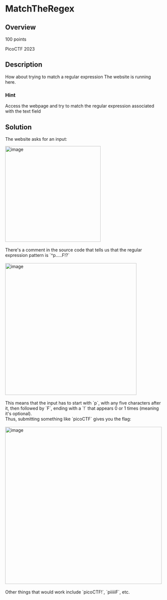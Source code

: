 # MatchTheRegex #
## Overview ##
100 points

PicoCTF 2023
## Description ##
How about trying to match a regular expression
The website is running here.
### Hint ###
Access the webpage and try to match the regular expression associated with the text field
## Solution ##
The website asks for an input:

<img width="306" alt="image" src="https://github.com/xoxo-ily/ctfWriteups/assets/68173773/883b4daa-43c6-428f-9478-322927fdc190">
<br><br>
There's a comment in the source code that tells us that the regular expression pattern is `^p.....F!?`
<br><br>
<img width="421" alt="image" src="https://github.com/xoxo-ily/ctfWriteups/assets/68173773/d38c4ae6-f265-4feb-94ca-17d1e0e08320">
<br><br>
This means that the input has to start with `p`, with any five characters after it, then followed by `F`, ending with a `!` that appears 0 or 1 times (meaning it's optional).
<br>
Thus, submitting something like `picoCTF` gives you the flag:
<br><br>
<img width="502" alt="image" src="https://github.com/xoxo-ily/ctfWriteups/assets/68173773/0b4331e8-b6b2-4a2f-aeb7-363908799ef1">
<br><br>
Other things that would work include `picoCTF!`, `piiiiiF`, etc.

